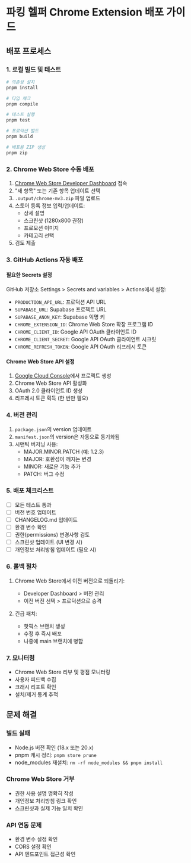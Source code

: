 # 파킹 헬퍼 Chrome Extension 배포 가이드

## 배포 프로세스

### 1. 로컬 빌드 및 테스트

```bash
# 의존성 설치
pnpm install

# 타입 체크
pnpm compile

# 테스트 실행
pnpm test

# 프로덕션 빌드
pnpm build

# 배포용 ZIP 생성
pnpm zip
```

### 2. Chrome Web Store 수동 배포

1. [Chrome Web Store Developer Dashboard](https://chrome.google.com/webstore/devconsole) 접속
2. "새 항목" 또는 기존 항목 업데이트 선택
3. `.output/chrome-mv3.zip` 파일 업로드
4. 스토어 등록 정보 입력/업데이트:
   - 상세 설명
   - 스크린샷 (1280x800 권장)
   - 프로모션 이미지
   - 카테고리 선택
5. 검토 제출

### 3. GitHub Actions 자동 배포

#### 필요한 Secrets 설정

GitHub 저장소 Settings > Secrets and variables > Actions에서 설정:

- `PRODUCTION_API_URL`: 프로덕션 API URL
- `SUPABASE_URL`: Supabase 프로젝트 URL
- `SUPABASE_ANON_KEY`: Supabase 익명 키
- `CHROME_EXTENSION_ID`: Chrome Web Store 확장 프로그램 ID
- `CHROME_CLIENT_ID`: Google API OAuth 클라이언트 ID
- `CHROME_CLIENT_SECRET`: Google API OAuth 클라이언트 시크릿
- `CHROME_REFRESH_TOKEN`: Google API OAuth 리프레시 토큰

#### Chrome Web Store API 설정

1. [Google Cloud Console](https://console.cloud.google.com)에서 프로젝트 생성
2. Chrome Web Store API 활성화
3. OAuth 2.0 클라이언트 ID 생성
4. 리프레시 토큰 획득 (한 번만 필요)

### 4. 버전 관리

1. `package.json`의 version 업데이트
2. `manifest.json`의 version은 자동으로 동기화됨
3. 시맨틱 버저닝 사용:
   - MAJOR.MINOR.PATCH (예: 1.2.3)
   - MAJOR: 호환성이 깨지는 변경
   - MINOR: 새로운 기능 추가
   - PATCH: 버그 수정

### 5. 배포 체크리스트

- [ ] 모든 테스트 통과
- [ ] 버전 번호 업데이트
- [ ] CHANGELOG.md 업데이트
- [ ] 환경 변수 확인
- [ ] 권한(permissions) 변경사항 검토
- [ ] 스크린샷 업데이트 (UI 변경 시)
- [ ] 개인정보 처리방침 업데이트 (필요 시)

### 6. 롤백 절차

1. Chrome Web Store에서 이전 버전으로 되돌리기:
   - Developer Dashboard > 버전 관리
   - 이전 버전 선택 > 프로덕션으로 승격

2. 긴급 패치:
   - 핫픽스 브랜치 생성
   - 수정 후 즉시 배포
   - 나중에 main 브랜치에 병합

### 7. 모니터링

- Chrome Web Store 리뷰 및 평점 모니터링
- 사용자 피드백 수집
- 크래시 리포트 확인
- 설치/제거 통계 추적

## 문제 해결

### 빌드 실패
- Node.js 버전 확인 (18.x 또는 20.x)
- pnpm 캐시 정리: `pnpm store prune`
- node_modules 재설치: `rm -rf node_modules && pnpm install`

### Chrome Web Store 거부
- 권한 사용 설명 명확히 작성
- 개인정보 처리방침 링크 확인
- 스크린샷과 실제 기능 일치 확인

### API 연동 문제
- 환경 변수 설정 확인
- CORS 설정 확인
- API 엔드포인트 접근성 확인